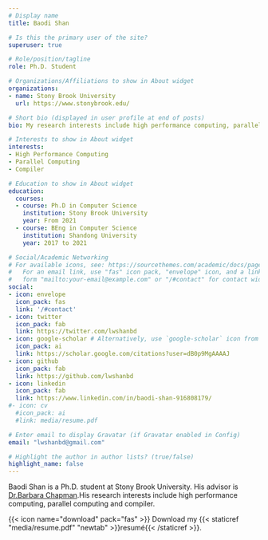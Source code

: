 ```yaml
---
# Display name
title: Baodi Shan

# Is this the primary user of the site?
superuser: true

# Role/position/tagline
role: Ph.D. Student

# Organizations/Affiliations to show in About widget
organizations:
- name: Stony Brook University
  url: https://www.stonybrook.edu/

# Short bio (displayed in user profile at end of posts)
bio: My research interests include high performance computing, parallel computing and compiler.

# Interests to show in About widget
interests:
- High Performance Computing
- Parallel Computing
- Compiler

# Education to show in About widget
education:
  courses:
  - course: Ph.D in Computer Science
    institution: Stony Brook University
    year: From 2021
  - course: BEng in Computer Science
    institution: Shandong University
    year: 2017 to 2021

# Social/Academic Networking
# For available icons, see: https://sourcethemes.com/academic/docs/page-builder/#icons
#   For an email link, use "fas" icon pack, "envelope" icon, and a link in the
#   form "mailto:your-email@example.com" or "/#contact" for contact widget.
social:
- icon: envelope
  icon_pack: fas
  link: '/#contact'
- icon: twitter
  icon_pack: fab
  link: https://twitter.com/lwshanbd
- icon: google-scholar # Alternatively, use `google-scholar` icon from `ai` icon pack
  icon_pack: ai
  link: https://scholar.google.com/citations?user=dB0p9MgAAAAJ
- icon: github
  icon_pack: fab
  link: https://github.com/lwshanbd
- icon: linkedin
  icon_pack: fab
  link: https://www.linkedin.com/in/baodi-shan-916808179/
#- icon: cv
  #icon_pack: ai
  #link: media/resume.pdf

# Enter email to display Gravatar (if Gravatar enabled in Config)
email: "lwshanbd@gmail.com"

# Highlight the author in author lists? (true/false)
highlight_name: false
---
```


Baodi Shan is a Ph.D. student at Stony Brook University. His advisor is [Dr.Barbara Chapman](https://www.cs.stonybrook.edu/people/faculty/BarbaraChapman).His research interests include high performance computing, parallel computing and compiler.

{{< icon name="download" pack="fas" >}} Download my {{< staticref "media/resume.pdf" "newtab" >}}resumé{{< /staticref >}}.
